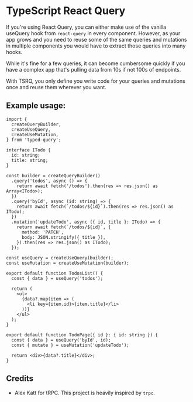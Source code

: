 # TypeScript React Query

If you're using React Query, you can either make use of the vanilla useQuery hook from `react-query` in every component. However, as your app grows and you need to reuse some of the same queries and mutations in multiple components you would have to extract those queries into many hooks.

While it's fine for a few queries, it can become cumbersome quickly if you have a complex app that's pulling data from 10s if not 100s of endpoints.

With TSRQ, you only define you write code for your queries and mutations once and reuse them wherever you want.

## Example usage:

```tsx
import {
  createQueryBuilder,
  createUseQuery,
  createUseMutation,
} from 'typed-query';

interface ITodo {
  id: string;
  title: string;
}

const builder = createQueryBuilder()
  .query('todos', async () => {
    return await fetch('/todos').then(res => res.json() as Array<ITodo>);
  })
  .query('byId', async (id: string) => {
    return await fetch(`/todos/${id}`).then(res => res.json() as ITodo);
  })
  .mutation('updateTodo', async ({ id, title }: ITodo) => {
    return await fetch(`/todos/${id}`, {
      method: 'PATCH',
      body: JSON.stringify({ title }),
    }).then(res => res.json() as ITodo);
  });

const useQuery = createUseQuery(builder);
const useMutation = createUseMutation(builder);

export default function TodosList() {
  const { data } = useQuery('todos');

  return (
    <ul>
      {data?.map(item => (
        <li key={item.id}>{item.title}</li>
      ))}
    </ul>
  );
}

export default function TodoPage({ id }: { id: string }) {
  const { data } = useQuery('byId', id);
  const { mutate } = useMutation('updateTodo');

  return <div>{data?.title}</div>;
}
```

## Credits

- Alex Katt for tRPC. This project is heavily inspired by `trpc`.
